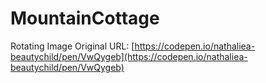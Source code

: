 # MountainCottage
Rotating Image
Original URL: [https://codepen.io/nathaliea-beautychild/pen/VwQygeb](https://codepen.io/nathaliea-beautychild/pen/VwQygeb)
